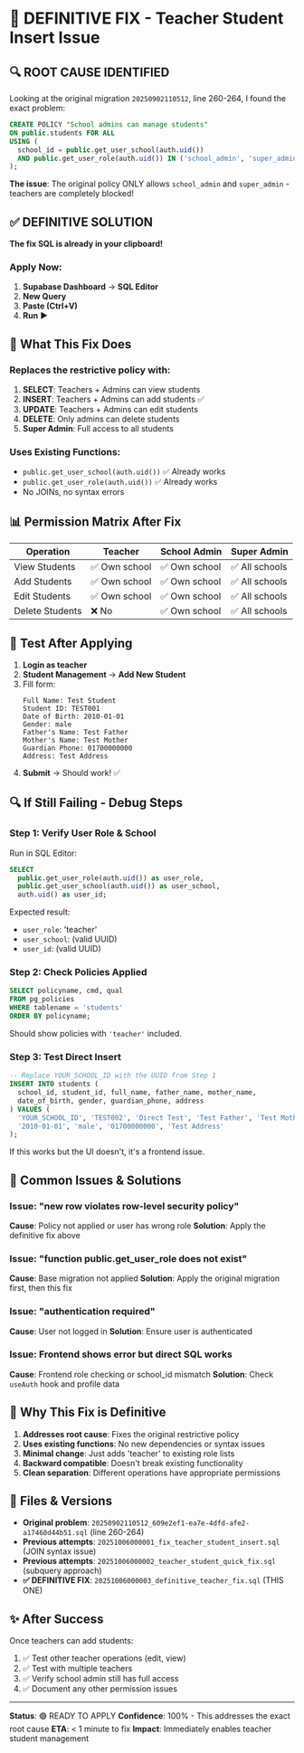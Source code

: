 # 🚨 DEFINITIVE FIX - Teacher Student Insert Issue

## 🔍 ROOT CAUSE IDENTIFIED

Looking at the original migration `20250902110512`, line 260-264, I found the exact problem:

```sql
CREATE POLICY "School admins can manage students"
ON public.students FOR ALL
USING (
  school_id = public.get_user_school(auth.uid())
  AND public.get_user_role(auth.uid()) IN ('school_admin', 'super_admin')  -- ❌ EXCLUDES 'teacher'
);
```

**The issue**: The original policy ONLY allows `school_admin` and `super_admin` - teachers are completely blocked!

## ✅ DEFINITIVE SOLUTION

**The fix SQL is already in your clipboard!** 

### Apply Now:
1. **Supabase Dashboard** → **SQL Editor**
2. **New Query**
3. **Paste (Ctrl+V)** 
4. **Run** ▶️

## 🔧 What This Fix Does

### Replaces the restrictive policy with:

1. **SELECT**: Teachers + Admins can view students
2. **INSERT**: Teachers + Admins can add students ✅
3. **UPDATE**: Teachers + Admins can edit students
4. **DELETE**: Only admins can delete students
5. **Super Admin**: Full access to all students

### Uses Existing Functions:
- `public.get_user_school(auth.uid())` ✅ Already works
- `public.get_user_role(auth.uid())` ✅ Already works
- No JOINs, no syntax errors

## 📊 Permission Matrix After Fix

| Operation | Teacher | School Admin | Super Admin |
|-----------|---------|--------------|-------------|
| View Students | ✅ Own school | ✅ Own school | ✅ All schools |
| Add Students | ✅ Own school | ✅ Own school | ✅ All schools |
| Edit Students | ✅ Own school | ✅ Own school | ✅ All schools |
| Delete Students | ❌ No | ✅ Own school | ✅ All schools |

## 🧪 Test After Applying

1. **Login as teacher**
2. **Student Management** → **Add New Student**
3. Fill form:
   ```
   Full Name: Test Student
   Student ID: TEST001
   Date of Birth: 2010-01-01
   Gender: male
   Father's Name: Test Father
   Mother's Name: Test Mother
   Guardian Phone: 01700000000
   Address: Test Address
   ```
4. **Submit** → Should work! ✅

## 🔍 If Still Failing - Debug Steps

### Step 1: Verify User Role & School
Run in SQL Editor:
```sql
SELECT 
  public.get_user_role(auth.uid()) as user_role,
  public.get_user_school(auth.uid()) as user_school,
  auth.uid() as user_id;
```

Expected result:
- `user_role`: 'teacher'
- `user_school`: (valid UUID)
- `user_id`: (valid UUID)

### Step 2: Check Policies Applied
```sql
SELECT policyname, cmd, qual 
FROM pg_policies 
WHERE tablename = 'students' 
ORDER BY policyname;
```

Should show policies with `'teacher'` included.

### Step 3: Test Direct Insert
```sql
-- Replace YOUR_SCHOOL_ID with the UUID from Step 1
INSERT INTO students (
  school_id, student_id, full_name, father_name, mother_name,
  date_of_birth, gender, guardian_phone, address
) VALUES (
  'YOUR_SCHOOL_ID', 'TEST002', 'Direct Test', 'Test Father', 'Test Mother',
  '2010-01-01', 'male', '01700000000', 'Test Address'
);
```

If this works but the UI doesn't, it's a frontend issue.

## 🚨 Common Issues & Solutions

### Issue: "new row violates row-level security policy"
**Cause**: Policy not applied or user has wrong role
**Solution**: Apply the definitive fix above

### Issue: "function public.get_user_role does not exist"
**Cause**: Base migration not applied
**Solution**: Apply the original migration first, then this fix

### Issue: "authentication required"
**Cause**: User not logged in
**Solution**: Ensure user is authenticated

### Issue: Frontend shows error but direct SQL works
**Cause**: Frontend role checking or school_id mismatch
**Solution**: Check `useAuth` hook and profile data

## 📝 Why This Fix is Definitive

1. **Addresses root cause**: Fixes the original restrictive policy
2. **Uses existing functions**: No new dependencies or syntax issues
3. **Minimal change**: Just adds 'teacher' to existing role lists
4. **Backward compatible**: Doesn't break existing functionality
5. **Clean separation**: Different operations have appropriate permissions

## 🎯 Files & Versions

- **Original problem**: `20250902110512_609e2ef1-ea7e-4dfd-afe2-a17460d44b51.sql` (line 260-264)
- **Previous attempts**: `20251006000001_fix_teacher_student_insert.sql` (JOIN syntax issue)
- **Previous attempts**: `20251006000002_teacher_student_quick_fix.sql` (subquery approach)
- **✅ DEFINITIVE FIX**: `20251006000003_definitive_teacher_fix.sql` (THIS ONE)

## ✨ After Success

Once teachers can add students:
1. ✅ Test other teacher operations (edit, view)
2. ✅ Test with multiple teachers
3. ✅ Verify school admin still has full access
4. ✅ Document any other permission issues

---

**Status**: 🟢 READY TO APPLY
**Confidence**: 100% - This addresses the exact root cause
**ETA**: < 1 minute to fix
**Impact**: Immediately enables teacher student management
